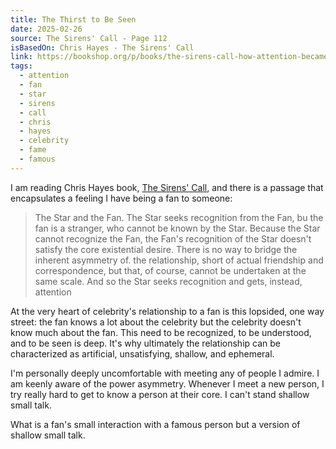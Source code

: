 ```yaml
---
title: The Thirst to Be Seen
date: 2025-02-26
source: The Sirens' Call - Page 112
isBasedOn: Chris Hayes - The Sirens' Call
link: https://bookshop.org/p/books/the-sirens-call-how-attention-became-the-world-s-most-endangered-resource-chris-hayes/21744711?ean=9780593653111&next=t&affiliate=9695
tags:
  - attention
  - fan
  - star
  - sirens
  - call
  - chris
  - hayes
  - celebrity
  - fame
  - famous
---
```

I am reading Chris Hayes book, [The Sirens' Call](https://bookshop.org/a/9695/9780593653111), and there is a passage that encapsulates a feeling I have being a fan to someone:

> The Star and the Fan. The Star seeks recognition from the Fan, bu the fan is a stranger, who cannot be known by the Star. Because the Star cannot recognize the Fan, the Fan's recognition of the Star doesn't satisfy the core existential desire. There is no way to bridge the inherent asymmetry of. the relationship, short of actual friendship and correspondence, but that, of course, cannot be undertaken at the same scale. And so the Star seeks recognition and gets, instead, attention 

At the very heart of celebrity's relationship to a fan is this lopsided, one way street: the fan knows a lot about the celebrity but the celebrity doesn't know much about the fan. This need to be recognized, to be understood, and to be seen is deep. It's why ultimately the relationship can be characterized as artificial, unsatisfying, shallow, and ephemeral. 

I'm personally deeply uncomfortable with meeting any of people I admire. I am keenly aware of the power asymmetry. Whenever I meet a new person, I try really hard to get to know a person at their core. I can't stand shallow small talk. 

What is a fan's small interaction with a famous person but a version of shallow small talk.



